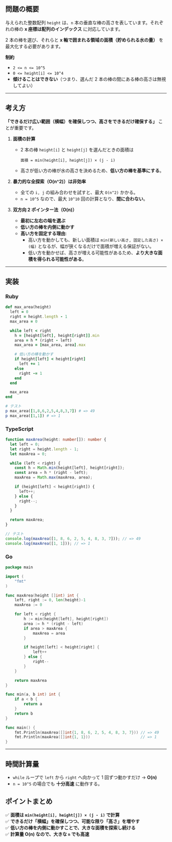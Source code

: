 ## **問題の概要**

与えられた整数配列 `height` は、`n` 本の垂直な棒の高さを表しています。それぞれの棒の **x 座標は配列のインデックス** に対応しています。

2 本の棒を選び、それらと **x 軸で囲まれる領域の面積（貯められる水の量）** を最大化する必要があります。

**制約**

- `2 <= n <= 10^5`
- `0 <= height[i] <= 10^4`
- **傾けることはできない**（つまり、選んだ 2 本の棒の間にある棒の高さは無視してよい）

---

## **考え方**

**「できるだけ広い範囲（横幅）を確保しつつ、高さをできるだけ確保する」** ことが重要です。

1. **面積の計算**

   - 2 本の棒 `height[i]` と `height[j]` を選んだときの面積は
     ```
     面積 = min(height[i], height[j]) × (j - i)
     ```
   - 高さが低い方の棒が水の高さを決めるため、**低い方の棒を基準にする**。

2. **暴力的な全探索（O(n^2)）は非効率**

   - 全ての `i, j` の組み合わせを試すと、最大 `O(n^2)` かかる。
   - `n = 10^5` なので、最大 `10^10` 回の計算となり、**間に合わない**。

3. **双方向 2 ポインター法（O(n)）**
   - **最初に左右の端を選ぶ**
   - **低い方の棒を内側に動かす**
   - **高い方を固定する理由**:
     - 高い方を動かしても、新しい面積は `min(新しい高さ, 固定した高さ) × (幅)` となるが、幅が狭くなるだけで面積が増える保証がない。
     - 低い方を動かせば、高さが増える可能性があるため、**より大きな面積を得られる可能性がある**。

---

## **実装**

### **Ruby**

```ruby
def max_area(height)
  left = 0
  right = height.length - 1
  max_area = 0

  while left < right
    h = [height[left], height[right]].min
    area = h * (right - left)
    max_area = [max_area, area].max

    # 低い方の棒を動かす
    if height[left] < height[right]
      left += 1
    else
      right -= 1
    end
  end

  max_area
end

# テスト
p max_area([1,8,6,2,5,4,8,3,7]) # => 49
p max_area([1,1]) # => 1
```

### **TypeScript**

```typescript
function maxArea(height: number[]): number {
  let left = 0;
  let right = height.length - 1;
  let maxArea = 0;

  while (left < right) {
    const h = Math.min(height[left], height[right]);
    const area = h * (right - left);
    maxArea = Math.max(maxArea, area);

    if (height[left] < height[right]) {
      left++;
    } else {
      right--;
    }
  }

  return maxArea;
}

// テスト
console.log(maxArea([1, 8, 6, 2, 5, 4, 8, 3, 7])); // => 49
console.log(maxArea([1, 1])); // => 1
```

### **Go**

```go
package main

import (
	"fmt"
)

func maxArea(height []int) int {
	left, right := 0, len(height)-1
	maxArea := 0

	for left < right {
		h := min(height[left], height[right])
		area := h * (right - left)
		if area > maxArea {
			maxArea = area
		}

		if height[left] < height[right] {
			left++
		} else {
			right--
		}
	}

	return maxArea
}

func min(a, b int) int {
	if a < b {
		return a
	}
	return b
}

func main() {
	fmt.Println(maxArea([]int{1, 8, 6, 2, 5, 4, 8, 3, 7})) // => 49
	fmt.Println(maxArea([]int{1, 1}))                      // => 1
}
```

---

## **時間計算量**

- `while` ループで `left` から `right` へ向かって 1 回ずつ動かすだけ → **O(n)**
- `n = 10^5` の場合でも **十分高速** に動作する。

## **ポイントまとめ**

✅ **面積は `min(height[i], height[j]) × (j - i)` で計算**  
✅ **できるだけ「横幅」を確保しつつ、可能な限り「高さ」を増やす**  
✅ **低い方の棒を内側に動かすことで、大きな面積を探索し続ける**  
✅ **計算量 O(n) なので、大きな `n` でも高速**
